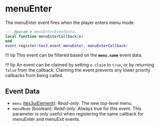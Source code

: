 <!---
	This file is autogenerated. Do not edit this file manually. Your changes will be ignored.
	More information: https://github.com/MWSE/MWSE/tree/master/docs
-->

# menuEnter

The menuEnter event fires when the player enters menu mode.

```lua
--- @param e menuEnterEventData
local function menuEnterCallback(e)
end
event.register(tes3.event.menuEnter, menuEnterCallback)
```

!!! tip
	This event can be filtered based on the **`menu.name`** event data.

!!! tip
	An event can be claimed by setting `e.claim` to `true`, or by returning `false` from the callback. Claiming the event prevents any lower priority callbacks from being called.

## Event Data

* `menu` ([tes3uiElement](../../types/tes3uiElement)): *Read-only*. The new top-level menu.
* `menuMode` (boolean): *Read-only*. Always true for this event. This parameter is only useful when registering the same callback for menuEnter and menuExit events.

